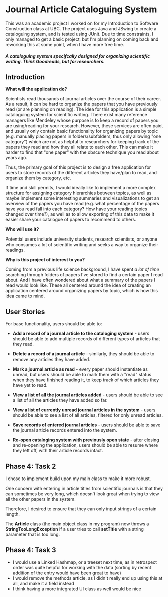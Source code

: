 # Journal Article Cataloguing System

This was an academic project I worked on for my Introduction to Software Construction class at UBC. The project uses Java and JSwing to create a cataloguing system, and is tested using JUnit. Due to time constraints, I only managed to get a basic project, but I'm planning on coming back and reworking this at some point, when I have more free time.

##### A cataloguing system specifcally designed for organizing scientific writing. Think Goodreads, but for researchers.


## Introduction

**What will the application do?**
 
Scientists read thousands of journal articles over the course of their career. As a result, it can be hard to organize 
the papers that you have previously read (or are planning on reading). The idea for this application is a simple 
cataloguing system for scientific writing. There exist many reference managers like Mendeley whose purpose is to keep 
a record of papers you are using/reading for your research. However, these services are often paid, and usually only 
contain basic functionality for organizing papers by topic (e.g. manually placing papers in folders/subfolders, thus 
only allowing "one category") which are not as helpful to researchers for keeping track of the papers they read and 
how they all relate to each other. This can make it harder to find that "one paper" with the obscure technique you 
read about years ago.

Thus, the primary goal of this project is to design a free application for users to store records of the different 
articles they have/plan to read, and organize them by category, etc. 

If time and skill permits, I would ideally like to implement a more complex structure for assigning category hierarchies 
between topics, as well as maybe implement some interesting summaries and visualizations to get an overview of the 
papers you have read (e.g. what percentage of the papers have you read fall into each category? How have your reading 
topics changed over time?), as well as to allow exporting of this data to make it easier  share your catalogue of papers 
to recommend to others.

**Who will use it?**

Potential users include university students, research scientists, or anyone who consumes a lot of scientific writing 
and seeks a way to organize their readings.

**Why is this project of interest to you?**

Coming from a previous life science background, I have spent *a lot of time* searching through folders of papers I've 
stored to find a certain paper I read about. And I have often wondered about what a summary of the papers I read would 
look like. These all centered around the idea of creating an application centered around organizing papers by topic, 
which is how this idea came to mind.

## User Stories

For base functionality, users should be able to:
- **Add a record of a journal article to the cataloging system** - users should be able to add multiple records of 
different types of articles that they read. 
- **Delete a record of a journal article** - similarly, they should be able to remove any articles they have added.
- **Mark a journal article as read** - every paper should instantiate as unread, but users should be able to mark
them with a "read" status when they have finished reading it, to keep track of which articles they have yet to read.
- **View a list of all the journal articles added** - users should be able to see a list of all the articles they have
added so far.
- **View a list of currently unread journal articles in the system** - users should be able to see a list of all 
articles, filtered for only unread articles.

- **Save records of entered journal articles** - users should be able to save the journal article records entered into
 the system.

- **Re-open cataloging system with previously open state** - after closing and re-opening the application, users should 
be able to resume where they left off, with their article records intact.

## Phase 4: Task 2

I chose to implement build upon my main class to make it more robust. 

One concern with entering in article titles from scientific journals is that they can 
sometimes be very long, which doesn't look great when trying to view all the other papers in the system.

Therefore, I desired to ensure that they can only input strings of a certain length. 

The **Article** class (the main object class in my program) now throws a **StringTooLongException** if a user tries to
 call **setTitle** with a string parameter that is too long. 
 
 ## Phase 4: Task 3
 
 - I would use a Linked Hashmap, or a treeset next time, as in retrospect order was quite helpful
 for working with the data (sorting by recent addition of the entry would have been great to have)
 - I would remove the methods article, as I didn't really end up using this at all, and make it a field instead
 - I think having a more integrated UI class as well would be nice



